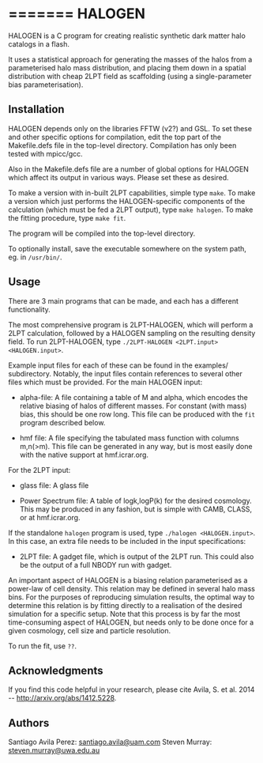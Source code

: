 =======
HALOGEN
=======

HALOGEN is a C program for creating realistic synthetic dark matter halo catalogs 
in a flash. 

It uses a statistical approach for generating the masses of the halos from a 
parameterised halo mass distribution, and placing them down in a spatial 
distribution with cheap 2LPT field as scaffolding (using a single-parameter
bias parameterisation).


Installation
------------
HALOGEN depends only on the libraries FFTW (v2?) and GSL. To set these and 
other specific options for compilation, edit the top part of the Makefile.defs
file in the top-level directory. Compilation has only been tested with mpicc/gcc.

Also in the Makefile.defs file are a number of global options for HALOGEN
which affect its output in various ways. Please set these as desired.

To make a version with in-built 2LPT capabilities, simple type ``make``.
To make a version which just performs the HALOGEN-specific components of
the calculation (which must be fed a 2LPT output), type ``make halogen``.
To make the fitting procedure, type ``make fit``.

The program will be compiled into the top-level directory.

To optionally install, save the executable somewhere on the system path, eg. 
in ``/usr/bin/``.


Usage
-----
There are 3 main programs that can be made, and each has a different
functionality.

The most comprehensive program is 2LPT-HALOGEN, which will perform a 
2LPT calculation, followed by a HALOGEN sampling on the resulting density
field. To run 2LPT-HALOGEN, type ``./2LPT-HALOGEN <2LPT.input>
<HALOGEN.input>``.

Example input files for each of these can be found in the examples/ 
subdirectory. Notably, the input files contain references to several
other files which must be provided. For the main HALOGEN input:

* alpha-file: A file containing a table of M and alpha, which encodes the 
  relative biasing of halos of different masses. For constant (with mass)
  bias, this should be one row long. This file can be produced with the
  ``fit`` program described below.
  
* hmf file: A file specifying the tabulated mass function with columns m,n(>m).
  This file can be generated in any way, but is most easily done with the 
  native support at hmf.icrar.org.
  
For the 2LPT input:

* glass file: A glass file

* Power Spectrum file: A table of logk,logP(k) for the desired cosmology. This may be
  produced in any fashion, but is simple with CAMB, CLASS, or at hmf.icrar.org.

If the standalone ``halogen`` program is used, type ``./halogen
<HALOGEN.input>``. In this case, an extra file needs to be included in the 
input specifications:

* 2LPT file: A gadget file, which is output of the 2LPT run. This could also
  be the output of a full NBODY run with gadget.

An important aspect of HALOGEN is a biasing relation parameterised as a
power-law of cell density. This relation may be defined in several halo mass
bins. For the purposes of reproducing simulation results, the optimal way
to determine this relation is by fitting directly to a realisation of the 
desired simulation for a specific setup. Note that this process is by far
the most time-consuming aspect of HALOGEN, but needs only to be done once for
a given cosmology, cell size and particle resolution. 

To run the fit, use ``??``.

  
Acknowledgments
---------------
If you find this code helpful in your research, please cite Avila, S. et
al. 2014 -- http://arxiv.org/abs/1412.5228.

Authors
-------
Santiago Avila Perez: santiago.avila@uam.com
Steven Murray: steven.murray@uwa.edu.au 
